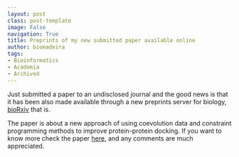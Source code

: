 ```yaml
---
layout: post
class: post-template
image: False
navigation: True
title: Preprints of my new submitted paper available online
author: biomadeira
tags:
- Bioinformatics
- Academia
- Archived
---
```


Just submitted a paper to an undisclosed journal and the good news is that it has been also made available through a
new preprints server for biology, [bioRxiv](http://biorxiv.org/) that is.
  
The paper is about a new approach of using coevolution data and constraint programming methods to improve 
protein-protein docking. If you want to know more check the paper
[here](http://biorxiv.org/content/early/2014/02/03/002329), and any comments are much appreciated.
